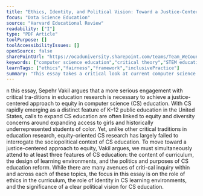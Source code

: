 ```yaml
---
title: "Ethics, Identity, and Political Vision: Toward a Justice-Centered Approach to Equity in Computer Science Education"
focus: "Data Science Education"
source: "Harvard Educational Review"
readability: ["I"]
type: "PDF Article"
toolPurpose: []
toolAccessibilityIssues: []
openSource: false
sharePointUrl: "https://ocaduniversity.sharepoint.com/teams/Team_WeCount/Shared%20Documents/Resources%20and%20Tools/Literature%20(curated)/Ethics,%20identity,%20and%20political%20vision_toward%20a%20justice-centered%20approach%20to%20equity%20in%20computer%20science%20education.pdf"
keywords: ["computer science education","critical theory","STEM education","ethics","sociocultural theory"]
learnTags: ["ethics","fairness","framework","inclusivePractice"]
summary: "This essay takes a critical look at current computer science curriculum and argues for a justice-centred approach to public school computer science education to ensure issues of equity and any ethical and political implications are addressed. "
---
```

n this essay, Sepehr Vakil argues that a more serious engagement with critical tra-ditions in education research is necessary to achieve a justice-centered approach to equity in computer science (CS) education. With CS rapidly emerging as a distinct feature of K–12 public education in the United States, calls to expand CS education are often linked to equity and diversity concerns around expanding access to girls and historically underrepresented students of color. Yet, unlike other critical traditions in education research, equity-oriented CS research has largely failed to interrogate the sociopolitical context of CS education. To move toward a justice-centered approach to equity, Vakil argues, we must simultaneously attend to at least three features of CS education: the content of curriculum, the design of learning environments, and the politics and purposes of CS education reform. While there are many avenues of criti-cal inquiry within and across each of these topics, the focus in this essay is on the role of ethics in the curriculum, the role of identity in CS learning environments, and the significance of a clear political vision for CS education.
